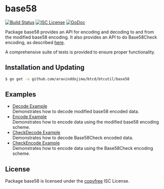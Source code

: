 base58
==========

[![Build Status](http://img.shields.io/travis/btcsuite/btcutil.svg)](https://travis-ci.org/btcsuite/btcutil)
[![ISC License](http://img.shields.io/badge/license-ISC-blue.svg)](http://copyfree.org)
[![GoDoc](https://img.shields.io/badge/godoc-reference-blue.svg)](http://godoc.org/github.com/aravinddojima/btcd/btcutil/base58)

Package base58 provides an API for encoding and decoding to and from the
modified base58 encoding.  It also provides an API to do Base58Check encoding,
as described [here](https://en.bitcoin.it/wiki/Base58Check_encoding).

A comprehensive suite of tests is provided to ensure proper functionality.

## Installation and Updating

```bash
$ go get -u github.com/aravinddojima/btcd/btcutil/base58
```

## Examples

* [Decode Example](http://godoc.org/github.com/aravinddojima/btcd/btcutil/base58#example-Decode)  
  Demonstrates how to decode modified base58 encoded data.
* [Encode Example](http://godoc.org/github.com/aravinddojima/btcd/btcutil/base58#example-Encode)  
  Demonstrates how to encode data using the modified base58 encoding scheme.
* [CheckDecode Example](http://godoc.org/github.com/aravinddojima/btcd/btcutil/base58#example-CheckDecode)  
  Demonstrates how to decode Base58Check encoded data.
* [CheckEncode Example](http://godoc.org/github.com/aravinddojima/btcd/btcutil/base58#example-CheckEncode)  
  Demonstrates how to encode data using the Base58Check encoding scheme.

## License

Package base58 is licensed under the [copyfree](http://copyfree.org) ISC
License.
